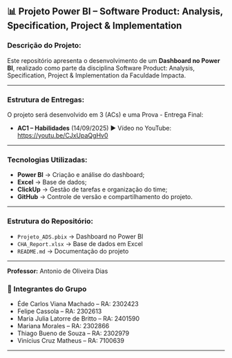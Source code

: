 ## 📊 Projeto Power BI – Software Product: Analysis, Specification, Project & Implementation

### Descrição do Projeto:

Este repositório apresenta o desenvolvimento de um **Dashboard no Power BI**, realizado como parte da disciplina Software Product: Analysis, Specification, Project & Implementation da Faculdade Impacta. 

---

### Estrutura de Entregas:

O projeto será desenvolvido em 3 (ACs) e uma Prova - Entrega Final: 

* **AC1 – Habilidades** (14/09/2025) ▶️ Vídeo no YouTube: https://youtu.be/CJxUpaQgHv0

---

### Tecnologias Utilizadas:

* **Power BI** → Criação e análise do dashboard;
* **Excel** → Base de dados;
* **ClickUp** → Gestão de tarefas e organização do time;
* **GitHub** → Controle de versão e compartilhamento do projeto.

---

### Estrutura do Repositório:

* `Projeto_ADS.pbix` → Dashboard no Power BI
* `CHA_Report.xlsx` → Base de dados em Excel
* `README.md` → Documentação do projeto

---

**Professor:** Antonio de Oliveira Dias

### 👥 Integrantes do Grupo

* Éde Carlos Viana Machado – RA: 2302423
* Felipe Cassola – RA: 2302613
* Maria Julia Latorre de Britto – RA: 2401590
* Mariana Morales – RA: 2302866
* Thiago Bueno de Souza – RA: 2302979
* Vinícius Cruz Matheus – RA: 7100639

---



